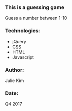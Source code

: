 ### This is a guessing game
Guess a number between 1-10

### Technologies: 
- jQuery
- CSS 
- HTML 
- Javascript

### Author: 
Julie Kim

### Date: 
Q4 2017
